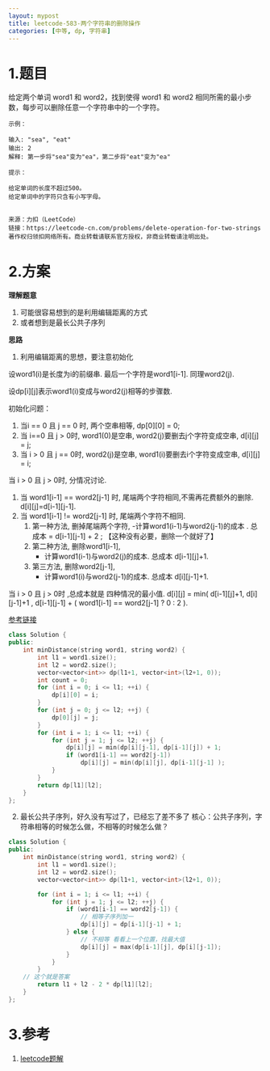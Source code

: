 ```yaml
---
layout: mypost
title: leetcode-583-两个字符串的删除操作
categories: [中等, dp, 字符串]
---
```

# 1.题目

给定两个单词 word1 和 word2，找到使得 word1 和 word2 相同所需的最小步数，每步可以删除任意一个字符串中的一个字符。

```
示例：

输入: "sea", "eat"
输出: 2
解释: 第一步将"sea"变为"ea"，第二步将"eat"变为"ea"

提示：

给定单词的长度不超过500。
给定单词中的字符只含有小写字母。


来源：力扣（LeetCode）
链接：https://leetcode-cn.com/problems/delete-operation-for-two-strings
著作权归领扣网络所有。商业转载请联系官方授权，非商业转载请注明出处。
```
# 2.方案
**理解题意**
1. 可能很容易想到的是利用编辑距离的方式
2. 或者想到是最长公共子序列

**思路**
1. 利用编辑距离的思想，要注意初始化

设word1(i)是长度为i的前缀串. 最后一个字符是word1[i-1]. 同理word2(j).

设dp[i][j]表示word1(i)变成与word2(j)相等的步骤数.

初始化问题：
1. 当i == 0 且 j == 0 时, 两个空串相等, dp[0][0] = 0;
2. 当 i==0 且 j > 0时, word1(0)是空串, word2(j)要删去j个字符变成空串, d[i][j] = j;
3. 当 i > 0 且 j == 0时, word2(j)是空串, word1(i)要删去i个字符变成空串, d[i][j] = i;

当 i > 0 且 j > 0时, 分情况讨论.
1. 当 word1[i-1] == word2[j-1] 时, 尾端两个字符相同,不需再花费额外的删除. d[i][j]=d[i-1][j-1].
2. 当 word1[i-1] != word2[j-1] 时, 尾端两个字符不相同.
    1. 第一种方法, 删掉尾端两个字符,
        -计算word1(i-1)与word2(j-1)的成本 . 总成本 = d[i-1][j-1] + 2 ; 【这种没有必要，删除一个就好了】
    2. 第二种方法, 删除word1[i-1],
        - 计算word1(i-1)与word2(j)的成本. 总成本 d[i-1][j]+1.
    3. 第三方法, 删除word2[j-1],
        - 计算word1(i)与word2(j-1)的成本. 总成本 d[i][j-1]+1.

当 i > 0 且 j > 0时 ,总成本就是 四种情况的最小值. d[i][j] = min( d[i-1][j]+1, d[i][j-1]+1 , d[i-1][j-1] + ( word1[i-1] == word2[j-1] ? 0 : 2 ).

[参考链接](https://leetcode-cn.com/problems/delete-operation-for-two-strings/solution/liang-chong-jie-fa-by-jason-2-34/)
```cpp
class Solution {
public:
    int minDistance(string word1, string word2) {
        int l1 = word1.size();
        int l2 = word2.size();
        vector<vector<int>> dp(l1+1, vector<int>(l2+1, 0));
        int count = 0;
        for (int i = 0; i <= l1; ++i) {
            dp[i][0] = i;
        }
        for (int j = 0; j <= l2; ++j) {
            dp[0][j] = j;
        }
        for (int i = 1; i <= l1; ++i) {
            for (int j = 1; j <= l2; ++j) {
                dp[i][j] = min(dp[i][j-1], dp[i-1][j]) + 1;
                if (word1[i-1] == word2[j-1])
                    dp[i][j] = min(dp[i][j], dp[i-1][j-1] );
            }
        }
        return dp[l1][l2];
    }
};
```

2. 最长公共子序列，好久没有写过了，已经忘了差不多了
核心：公共子序列，字符串相等的时候怎么做，不相等的时候怎么做？

```cpp
class Solution {
public:
    int minDistance(string word1, string word2) {
        int l1 = word1.size();
        int l2 = word2.size();
        vector<vector<int>> dp(l1+1, vector<int>(l2+1, 0));

        for (int i = 1; i <= l1; ++i) {
            for (int j = 1; j <= l2; ++j) {
                if (word1[i-1] == word2[j-1]) {
                    // 相等子序列加一
                    dp[i][j] = dp[i-1][j-1] + 1;
                } else {
                    // 不相等 看看上一个位置，找最大值
                    dp[i][j] = max(dp[i-1][j], dp[i][j-1]);
                }
            }
        }
    // 这个就是答案
        return l1 + l2 - 2 * dp[l1][l2];
    }
};
```

# 3.参考
1. [leetcode题解]()
